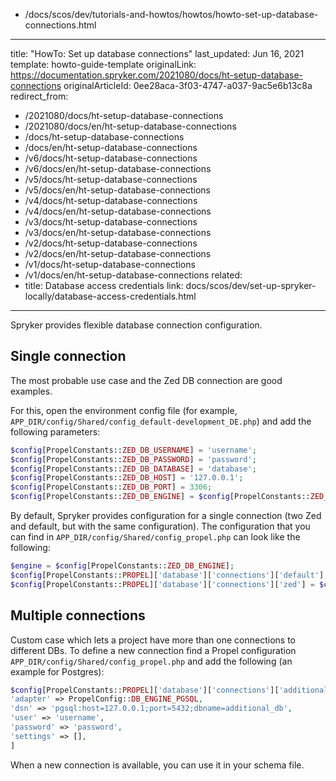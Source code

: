   - /docs/scos/dev/tutorials-and-howtos/howtos/howto-set-up-database-connections.html
---
title: "HowTo: Set up database connections"
last_updated: Jun 16, 2021
template: howto-guide-template
originalLink: https://documentation.spryker.com/2021080/docs/ht-setup-database-connections
originalArticleId: 0ee28aca-3f03-4747-a037-9ac5e6b13c8a
redirect_from:
  - /2021080/docs/ht-setup-database-connections
  - /2021080/docs/en/ht-setup-database-connections
  - /docs/ht-setup-database-connections
  - /docs/en/ht-setup-database-connections
  - /v6/docs/ht-setup-database-connections
  - /v6/docs/en/ht-setup-database-connections
  - /v5/docs/ht-setup-database-connections
  - /v5/docs/en/ht-setup-database-connections
  - /v4/docs/ht-setup-database-connections
  - /v4/docs/en/ht-setup-database-connections
  - /v3/docs/ht-setup-database-connections
  - /v3/docs/en/ht-setup-database-connections
  - /v2/docs/ht-setup-database-connections
  - /v2/docs/en/ht-setup-database-connections
  - /v1/docs/ht-setup-database-connections
  - /v1/docs/en/ht-setup-database-connections
related:
  - title: Database access credentials
    link: docs/scos/dev/set-up-spryker-locally/database-access-credentials.html
---

Spryker provides flexible database connection configuration.

## Single connection

The most probable use case and the Zed DB connection are good examples.

For this, open the environment config file (for example, `APP_DIR/config/Shared/config_default-development_DE.php`) and add the following parameters:

```php
$config[PropelConstants::ZED_DB_USERNAME] = 'username';
$config[PropelConstants::ZED_DB_PASSWORD] = 'password';
$config[PropelConstants::ZED_DB_DATABASE] = 'database';
$config[PropelConstants::ZED_DB_HOST] = '127.0.0.1';
$config[PropelConstants::ZED_DB_PORT] = 3306;
$config[PropelConstants::ZED_DB_ENGINE] = $config[PropelConstants::ZED_DB_ENGINE_MYSQL];
```

By default, Spryker provides configuration for a single connection (two Zed and default, but with the same configuration). The configuration that you can find in `APP_DIR/config/Shared/config_propel.php` can look like the following:

```php
$engine = $config[PropelConstants::ZED_DB_ENGINE];
$config[PropelConstants::PROPEL]['database']['connections']['default'] = $connections[$engine];
$config[PropelConstants::PROPEL]['database']['connections']['zed'] = $connections[$engine];
```

## Multiple connections

Custom case which lets a project have more than one connections to different DBs. To define a new connection find a Propel configuration `APP_DIR/config/Shared/config_propel.php` and add the following (an example for Postgres):

```php
$config[PropelConstants::PROPEL]['database']['connections']['additional_db_connection'] = [
'adapter' => PropelConfig::DB_ENGINE_PGSQL,
'dsn' => 'pgsql:host=127.0.0.1;port=5432;dbname=additional_db',
'user' => 'username',
'password' => 'password',
'settings' => [],
]
```

When a new connection is available, you can use it in your schema file.
